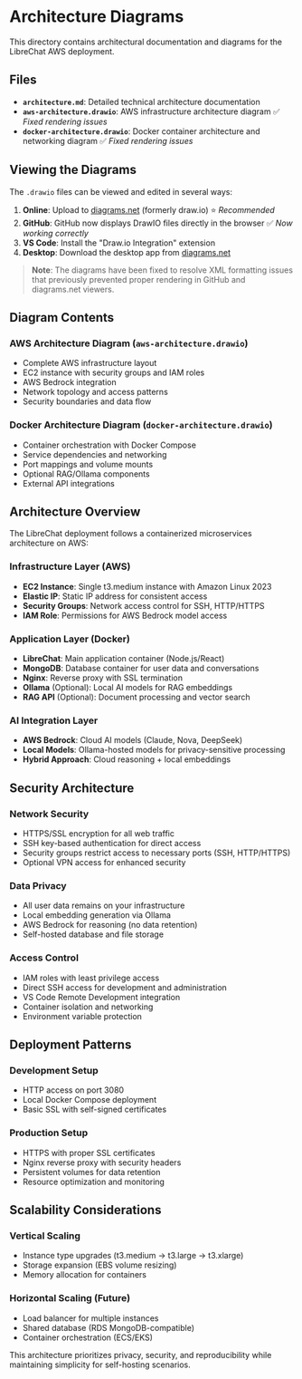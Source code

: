 # Architecture Diagrams

This directory contains architectural documentation and diagrams for the LibreChat AWS deployment.

## Files

- **`architecture.md`**: Detailed technical architecture documentation
- **`aws-architecture.drawio`**: AWS infrastructure architecture diagram ✅ *Fixed rendering issues*
- **`docker-architecture.drawio`**: Docker container architecture and networking diagram ✅ *Fixed rendering issues*

## Viewing the Diagrams

The `.drawio` files can be viewed and edited in several ways:

1. **Online**: Upload to [diagrams.net](https://app.diagrams.net) (formerly draw.io) ⭐ *Recommended*
2. **GitHub**: GitHub now displays DrawIO files directly in the browser ✅ *Now working correctly*
3. **VS Code**: Install the "Draw.io Integration" extension
4. **Desktop**: Download the desktop app from [diagrams.net](https://www.diagrams.net/)

> **Note**: The diagrams have been fixed to resolve XML formatting issues that previously prevented proper rendering in GitHub and diagrams.net viewers.

## Diagram Contents

### AWS Architecture Diagram (`aws-architecture.drawio`)
- Complete AWS infrastructure layout
- EC2 instance with security groups and IAM roles
- AWS Bedrock integration
- Network topology and access patterns
- Security boundaries and data flow

### Docker Architecture Diagram (`docker-architecture.drawio`)
- Container orchestration with Docker Compose
- Service dependencies and networking
- Port mappings and volume mounts
- Optional RAG/Ollama components
- External API integrations

## Architecture Overview

The LibreChat deployment follows a containerized microservices architecture on AWS:

### Infrastructure Layer (AWS)
- **EC2 Instance**: Single t3.medium instance with Amazon Linux 2023
- **Elastic IP**: Static IP address for consistent access
- **Security Groups**: Network access control for SSH, HTTP/HTTPS
- **IAM Role**: Permissions for AWS Bedrock model access

### Application Layer (Docker)
- **LibreChat**: Main application container (Node.js/React)
- **MongoDB**: Database container for user data and conversations
- **Nginx**: Reverse proxy with SSL termination
- **Ollama** (Optional): Local AI models for RAG embeddings
- **RAG API** (Optional): Document processing and vector search

### AI Integration Layer
- **AWS Bedrock**: Cloud AI models (Claude, Nova, DeepSeek)
- **Local Models**: Ollama-hosted models for privacy-sensitive processing
- **Hybrid Approach**: Cloud reasoning + local embeddings

## Security Architecture

### Network Security
- HTTPS/SSL encryption for all web traffic
- SSH key-based authentication for direct access
- Security groups restrict access to necessary ports (SSH, HTTP/HTTPS)
- Optional VPN access for enhanced security

### Data Privacy
- All user data remains on your infrastructure
- Local embedding generation via Ollama
- AWS Bedrock for reasoning (no data retention)
- Self-hosted database and file storage

### Access Control
- IAM roles with least privilege access
- Direct SSH access for development and administration
- VS Code Remote Development integration
- Container isolation and networking
- Environment variable protection

## Deployment Patterns

### Development Setup
- HTTP access on port 3080
- Local Docker Compose deployment
- Basic SSL with self-signed certificates

### Production Setup
- HTTPS with proper SSL certificates
- Nginx reverse proxy with security headers
- Persistent volumes for data retention
- Resource optimization and monitoring

## Scalability Considerations

### Vertical Scaling
- Instance type upgrades (t3.medium → t3.large → t3.xlarge)
- Storage expansion (EBS volume resizing)
- Memory allocation for containers

### Horizontal Scaling (Future)
- Load balancer for multiple instances
- Shared database (RDS MongoDB-compatible)
- Container orchestration (ECS/EKS)

This architecture prioritizes privacy, security, and reproducibility while maintaining simplicity for self-hosting scenarios.
